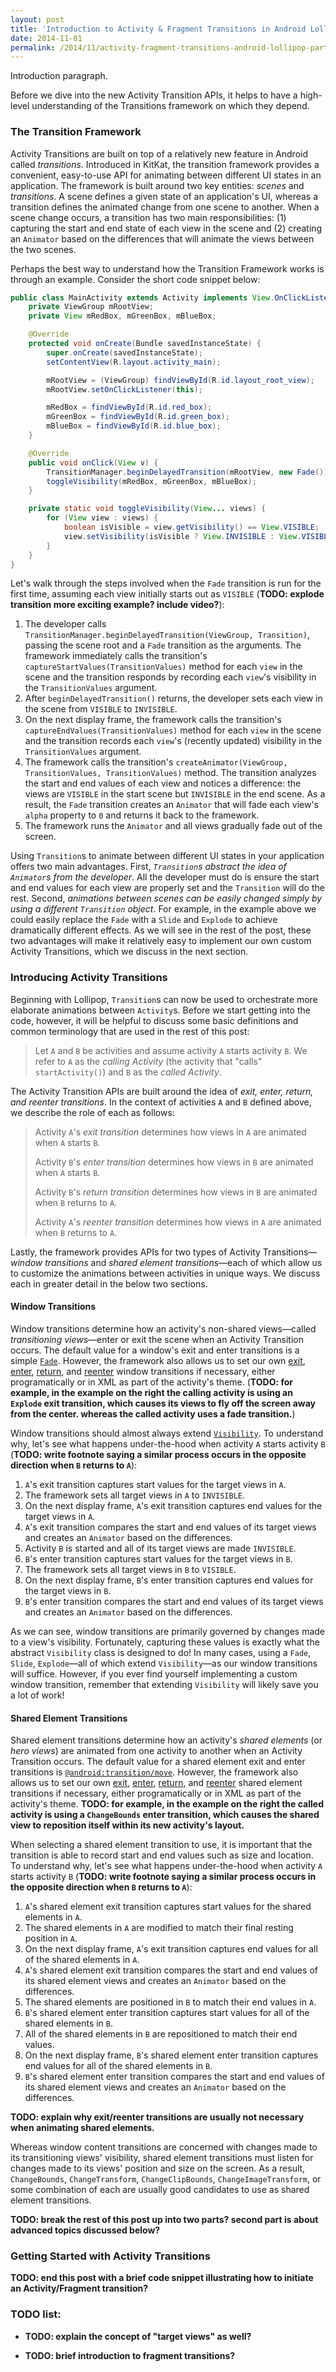 ```yaml
---
layout: post
title: 'Introduction to Activity & Fragment Transitions in Android Lollipop (part 1)'
date: 2014-11-01
permalink: /2014/11/activity-fragment-transitions-android-lollipop-part1.html
---
```


Introduction paragraph.

Before we dive into the new Activity Transition APIs, it helps to have a high-level understanding of the Transitions framework on which they depend.

<!--more-->

### The Transition Framework

Activity Transitions are built on top of a relatively new feature in Android called _transitions_. Introduced in KitKat, the transition framework provides a convenient, easy-to-use API for animating between different UI states in an application. The framework is built around two key entities: _scenes_ and _transitions_. A scene defines a given state of an application's UI, whereas a transition defines the animated change from one scene to another. When a scene change occurs, a transition has two main responsibilities: (1) capturing the start and end state of each view in the scene and (2) creating an `Animator` based on the differences that will animate the views between the two scenes.

Perhaps the best way to understand how the Transition Framework works is through an example. Consider the short code snippet below:

```java
public class MainActivity extends Activity implements View.OnClickListener {
    private ViewGroup mRootView;
    private View mRedBox, mGreenBox, mBlueBox;

    @Override
    protected void onCreate(Bundle savedInstanceState) {
        super.onCreate(savedInstanceState);
        setContentView(R.layout.activity_main);

        mRootView = (ViewGroup) findViewById(R.id.layout_root_view);
        mRootView.setOnClickListener(this);

        mRedBox = findViewById(R.id.red_box);
        mGreenBox = findViewById(R.id.green_box);
        mBlueBox = findViewById(R.id.blue_box);
    }

    @Override
    public void onClick(View v) {
        TransitionManager.beginDelayedTransition(mRootView, new Fade());
        toggleVisibility(mRedBox, mGreenBox, mBlueBox);
    }

    private static void toggleVisibility(View... views) {
        for (View view : views) {
            boolean isVisible = view.getVisibility() == View.VISIBLE;
            view.setVisibility(isVisible ? View.INVISIBLE : View.VISIBLE);
        }
    }
}
```

Let's walk through the steps involved when the `Fade` transition is run for the first time, assuming each view initially starts out as `VISIBLE` (**TODO: explode transition more exciting example? include video?**):

1. The developer calls `TransitionManager.beginDelayedTransition(ViewGroup, Transition)`, passing the scene root and a `Fade` transition as the arguments. The framework immediately calls the transition's `captureStartValues(TransitionValues)` method for each `view` in the scene and the transition responds by recording each `view`'s visibility in the `TransitionValues` argument.
2. After `beginDelayedTransition()` returns, the developer sets each view in the scene from `VISIBLE` to `INVISIBLE`.
3. On the next display frame, the framework calls the transition's `captureEndValues(TransitionValues)` method for each `view` in the scene and the transition records each `view`'s (recently updated) visibility in the `TransitionValues` argument.
4. The framework calls the transition's `createAnimator(ViewGroup, TransitionValues, TransitionValues)` method. The transition analyzes the start and end values of each view and notices a difference: the views are `VISIBLE` in the start scene but `INVISIBLE` in the end scene. As a result, the `Fade` transition creates an `Animator` that will fade each view's `alpha` property to `0` and returns it back to the framework.
5. The framework runs the `Animator` and all views gradually fade out of the screen.

Using `Transition`s to animate between different UI states in your application offers two main advantages. First, _`Transition`s abstract the idea of `Animator`s from the developer_. All the developer must do is ensure the start and end values for each view are properly set and the `Transition` will do the rest. Second, _animations between scenes can be easily changed simply by using a different `Transition` object_. For example, in the example above we could easily replace the `Fade` with a `Slide` and `Explode` to achieve dramatically different effects. As we will see in the rest of the post, these two advantages will make it relatively easy to implement our own custom Activity Transitions, which we discuss in the next section.

### Introducing Activity Transitions

Beginning with Lollipop, `Transition`s can now be used to orchestrate more elaborate animations between `Activity`s. Before we start getting into the code, however, it will be helpful to discuss some basic definitions and common terminology that are used in the rest of this post:

> Let `A` and `B` be activities and assume activity `A` starts activity `B`. We refer to `A` as the _calling Activity_ (the activity that "calls" `startActivity()`) and `B` as the _called Activity_.

The Activity Transition APIs are built around the idea of _exit, enter, return, and reenter transitions_. In the context of activities `A` and `B` defined above, we describe the role of each as follows:

> Activity `A`'s _exit transition_ determines how views in `A` are animated when `A` starts `B`.
>
> Activity `B`'s _enter transition_ determines how views in `B` are animated when `A` starts `B`.
>
> Activity `B`'s _return transition_ determines how views in `B` are animated when `B` returns to `A`.
>
> Activity `A`'s _reenter transition_ determines how views in `A` are animated when `B` returns to `A`.

Lastly, the framework provides APIs for two types of Activity Transitions&mdash;_window transitions_ and _shared element transitions_&mdash;each of which allow us to customize the animations between activities in unique ways. We discuss each in greater detail in the below two sections.

#### Window Transitions

Window transitions determine how an activity's non-shared views&mdash;called _transitioning views_&mdash;enter or exit the scene when an Activity Transition occurs. The default value for a window's exit and enter transitions is a simple [`Fade`][Fade]. However, the framework also allows us to set our own [exit][setExitTransition], [enter][setEnterTransition], [return][setReturnTransition], and [reenter][setReenterTransition] window transitions if necessary, either programatically or in XML as part of the activity's theme. (**TODO: for example, in the example on the right the calling activity is using an `Explode` exit transition, which causes its views to fly off the screen away from the center. whereas the called activity uses a fade transition.**)

Window transitions should almost always extend [`Visibility`][Visibility]. To understand why, let's see what happens under-the-hood when activity `A` starts activity `B` (**TODO: write footnote saying a similar process occurs in the opposite direction when `B` returns to `A`**):

1. `A`'s exit transition captures start values for the target views in `A`.
2. The framework sets all target views in `A` to `INVISIBLE`.
3. On the next display frame, `A`'s exit transition captures end values for the target views in `A`.
4. `A`'s exit transition compares the start and end values of its target views and creates an `Animator` based on the differences.
5. Activity `B` is started and all of its target views are made `INVISIBLE`.
6. `B`'s enter transition captures start values for the target views in `B`.
7. The framework sets all target views in `B` to `VISIBLE`.
8. On the next display frame, `B`'s enter transition captures end values for the target views in `B`.
9. `B`'s enter transition compares the start and end values of its target views and creates an `Animator` based on the differences.

As we can see, window transitions are primarily governed by changes made to a view's visibility. Fortunately, capturing these values is exactly what the abstract `Visibility` class is designed to do! In many cases, using a `Fade`, `Slide`, `Explode`&mdash;all of which extend `Visibility`&mdash;as our window transitions will suffice. However, if you ever find yourself implementing a custom window transition, remember that extending `Visibility` will likely save you a lot of work!

#### Shared Element Transitions

Shared element transitions determine how an activity's _shared elements_ (or _hero views_) are animated from one activity to another when an Activity Transition occurs. The default value for a shared element exit and enter transitions is [`@android:transition/move`][Move]. However, the framework also allows us to set our own [exit][setSharedElementExitTransition], [enter][setSharedElementEnterTransition], [return][setSharedElementReturnTransition], and [reenter][setSharedElementReenterTransition] shared element transitions if necessary, either programatically or in XML as part of the activity's theme. **TODO: for example, in the example on the right the called activity is using a `ChangeBounds` enter transition, which causes the shared view to reposition itself within its new activity's layout.**

When selecting a shared element transition to use, it is important that the transition is able to record start and end values such as size and location. To understand why, let's see what happens under-the-hood when activity `A` starts activity `B` (**TODO: write footnote saying a similar process occurs in the opposite direction when `B` returns to `A`**):

1. `A`'s shared element exit transition captures start values for the shared elements in `A`.
2. The shared elements in `A` are modified to match their final resting position in `A`.
3. On the next display frame, `A`'s exit transition captures end values for all of the shared elements in `A`.
4. `A`'s shared element exit transition compares the start and end values of its shared element views and creates an `Animator` based on the differences.
5. The shared elements are positioned in `B` to match their end values in `A`.
6. `B`'s shared element enter transition captures start values for all of the shared elements in `B`.
7. All of the shared elements in `B` are repositioned to match their end values.
8. On the next display frame, `B`'s shared element enter transition captures end values for all of the shared elements in `B`.
9. `B`'s shared element enter transition compares the start and end values of its shared element views and creates an `Animator` based on the differences.

**TODO: explain why exit/reenter transitions are usually not necessary when animating shared elements.**

Whereas window content transitions are concerned with changes made to its transitioning views' visibility, shared element transitions must listen for changes made to its views' position and size on the screen. As a result, `ChangeBounds`, `ChangeTransform`, `ChangeClipBounds`, `ChangeImageTransform`, or some combination of each are usually good candidates to use as shared element transitions.

**TODO: break the rest of this post up into two parts? second part is about advanced topics discussed below?**

### Getting Started with Activity Transitions

**TODO: end this post with a brief code snippet illustrating how to initiate an Activity/Fragment transition?**

### TODO list:

* **TODO: explain the concept of "target views" as well?**
* **TODO: brief introduction to fragment transitions?**

  [setExitTransition]: https://developer.android.com/reference/android/view/Window.html#setExitTransition(android.transition.Transition)
  [setEnterTransition]: https://developer.android.com/reference/android/view/Window.html#setEnterTransition(android.transition.Transition)
  [setReturnTransition]: https://developer.android.com/reference/android/view/Window.html#setReturnTransition(android.transition.Transition)
  [setReenterTransition]: https://developer.android.com/reference/android/view/Window.html#setReenterTransition(android.transition.Transition)

  [setSharedElementExitTransition]: https://developer.android.com/reference/android/view/Window.html#setSharedElementExitTransition(android.transition.Transition)
  [setSharedElementEnterTransition]: https://developer.android.com/reference/android/view/Window.html#setSharedElementEnterTransition(android.transition.Transition)
  [setSharedElementReturnTransition]: https://developer.android.com/reference/android/view/Window.html#setSharedElementReturnTransition(android.transition.Transition)
  [setSharedElementReenterTransition]: https://developer.android.com/reference/android/view/Window.html#setSharedElementReenterTransition(android.transition.Transition)

  [Fade]: https://developer.android.com/reference/android/transition/Fade.html
  [Move]: https://android.googlesource.com/platform/frameworks/base/+/lollipop-release/core/res/res/transition/move.xml
  [Visibility]: https://developer.android.com/reference/android/transition/Visibility.html

